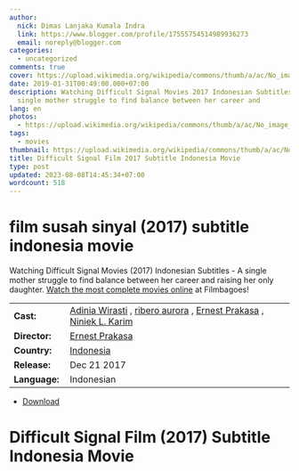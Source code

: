 ```yaml
---
author:
  nick: Dimas Lanjaka Kumala Indra
  link: https://www.blogger.com/profile/17555754514989936273
  email: noreply@blogger.com
categories:
  - uncategorized
comments: true
cover: https://upload.wikimedia.org/wikipedia/commons/thumb/a/ac/No_image_available.svg/2048px-No_image_available.svg.png
date: 2019-01-31T00:49:00.000+07:00
description: Watching Difficult Signal Movies 2017 Indonesian Subtitles - A
  single mother struggle to find balance between her career and
lang: en
photos:
  - https://upload.wikimedia.org/wikipedia/commons/thumb/a/ac/No_image_available.svg/2048px-No_image_available.svg.png
tags:
  - movies
thumbnail: https://upload.wikimedia.org/wikipedia/commons/thumb/a/ac/No_image_available.svg/2048px-No_image_available.svg.png
title: Difficult Signal Film 2017 Subtitle Indonesia Movie
type: post
updated: 2023-08-08T14:45:34+07:00
wordcount: 518
---
```


<h1 for="title" class="notranslate">film susah sinyal (2017) subtitle indonesia  movie</h1>  <div>  <div class="entry-content entry-content-single" itemprop="description">  <p> <span class="notranslate"> Watching Difficult Signal Movies (2017) Indonesian Subtitles - A single mother struggle to find balance between her career and raising her only daughter.</span> <span class="notranslate"> <a href="http://webmanajemen.com/search/?q=">Watch the most complete movies online</a> at Filmbagoes!</span> </p>  <table>  <tbody><tr>  <td width="20%"> <span class="notranslate"> <strong>Cast:</strong></span> </td>  <td> <span class="notranslate"> <span><span><a href="http://webmanajemen.com/search/?q=cast%20adinia%20wirasti" rel="tag">Adinia Wirasti</a></span></span> , <span><span><a href="http://webmanajemen.com/search/?q=cast%20aurora%20ribero" rel="tag">ribero aurora</a></span></span> , <span><span><a href="http://webmanajemen.com/search/?q=cast%20ernest%20prakasa" rel="tag">Ernest Prakasa</a></span></span> , <span><span><a href="http://webmanajemen.com/search/?q=cast%20niniek%20l%20karim" rel="tag">Niniek L. Karim</a></span></span></span> </td>  </tr>  <tr>  <td width="20%"> <span class="notranslate"> <strong>Director:</strong></span> </td>  <td> <span class="notranslate"> <span><span><a href="http://webmanajemen.com/search/?q=director%20ernest%20prakasa" rel="tag">Ernest Prakasa</a></span></span></span> </td>  </tr>  <tr>  <td width="20%"> <span class="notranslate"> <strong>Country:</strong></span> </td>  <td> <span class="notranslate"> <span><a href="http://webmanajemen.com/search/?q=country%20indonesia" rel="tag">Indonesia</a></span></span> </td>  </tr>  <tr>  <td width="20%"> <span class="notranslate"> <strong>Release:</strong></span> </td>  <td><time itemprop="dateCreated" datetime="2017-12-21T00:00:00+00:00"><span class="notranslate"> <span>Dec 21 2017</span></span> </time></td>  </tr>  <tr>  <td width="20%"> <span class="notranslate"> <strong>Language:</strong></span> </td>  <td> <span class="notranslate"> <span property="inLanguage">Indonesian</span></span> </td>  </tr>  </tbody></table>  <p></p>  <div id="download" class="gmr-download-wrap clearfix"><ul class="list-inline gmr-download-list clearfix"><li> <a href="https://www.webmanajemen.com/page/safelink.html?url=aHR0cHM6Ly9vbG9hZC5zdHJlYW0vZi9hOF90UUNBLWV4aw==" class="button" rel="nofollow" target="_blank" title="Download link 1 Difficult Signal (2017)"><span class="icon_download" aria-hidden="true"></span></a> <span class="notranslate"> <a href="https://www.webmanajemen.com/page/safelink.html?url=aHR0cHM6Ly9vbG9hZC5zdHJlYW0vZi9hOF90UUNBLWV4aw==" class="button" rel="nofollow" target="_blank" title="Download link 1 Difficult Signal (2017)">Download</a></span> </li></ul></div>  <div class="gmr-grid idmuvi-core"><div class="row grid-container"><div class="clearfix"></div></div></div>  </div>  <h1 for="title"> <span class="notranslate"> Difficult Signal Film (2017) Subtitle Indonesia Movie</span> </h1>  </div>  <script src="https://codepen.io/dimaslanjaka/pen/aQRrbR.js"></script>